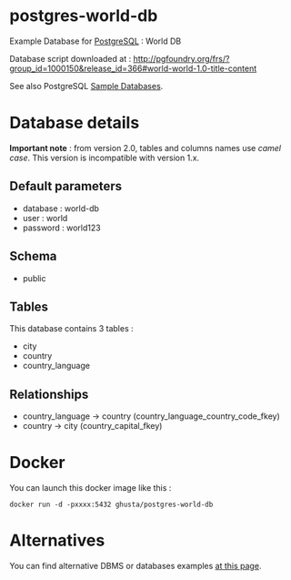 # postgres-world-db

Example Database for [PostgreSQL](https://www.postgresql.org/) : World DB

Database script downloaded at : http://pgfoundry.org/frs/?group_id=1000150&release_id=366#world-world-1.0-title-content

See also PostgreSQL [Sample Databases](https://wiki.postgresql.org/wiki/Sample_Databases).

# Database details

**Important note** : from version 2.0, tables and columns names use _camel case_.
 This version is incompatible with version 1.x.

## Default parameters

- database : world-db
- user : world
- password : world123

## Schema

- public

## Tables
This database contains 3 tables :

- city
- country
- country_language

## Relationships

- country_language -> country (country_language_country_code_fkey)
- country -> city (country_capital_fkey)

# Docker

You can launch this docker image like this :

`docker run -d -pxxxx:5432 ghusta/postgres-world-db`

# Alternatives

You can find alternative DBMS or databases examples [at this page](ALTERNATIVES.md).
